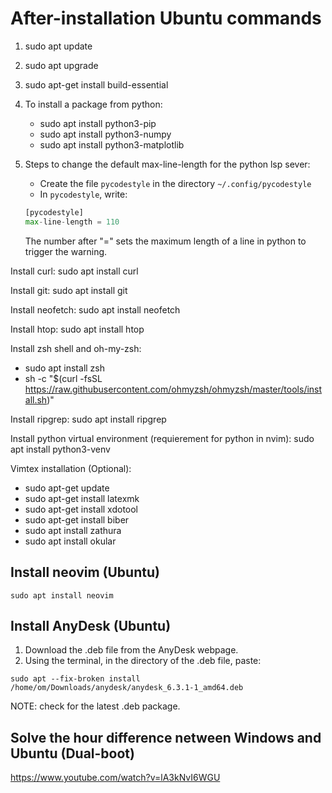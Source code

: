 # After-installation Ubuntu commands

1. sudo apt update
2. sudo apt upgrade
3. sudo apt-get install build-essential

4. To install a package from python:
    - sudo apt install python3-pip
    - sudo apt install python3-numpy
    - sudo apt install python3-matplotlib

5. Steps to change the default max-line-length for the python lsp sever:
    - Create the file `pycodestyle` in the directory `~/.config/pycodestyle`
    - In `pycodestyle`, write:
    ```python
    [pycodestyle]
    max-line-length = 110
    ```
    The number after "=" sets the maximum length of a line in python to trigger the warning.

Install curl:
sudo apt install curl

Install git:
sudo apt install git

Install neofetch:
sudo apt install neofetch

Install htop:
sudo apt install htop

Install zsh shell and oh-my-zsh:
- sudo apt install zsh
- sh -c "$(curl -fsSL https://raw.githubusercontent.com/ohmyzsh/ohmyzsh/master/tools/install.sh)"

Install ripgrep:
sudo apt install ripgrep

Install python virtual environment (requierement for python in nvim):
sudo apt install python3-venv

Vimtex installation (Optional):
- sudo apt-get update
- sudo apt-get install latexmk
- sudo apt-get install xdotool
- sudo apt-get install biber
- sudo apt install zathura
- sudo apt install okular

## Install neovim (Ubuntu)
```
sudo apt install neovim
```

## Install AnyDesk (Ubuntu)

1. Download the .deb file from the AnyDesk webpage.
2. Using the terminal, in the directory of the .deb file, paste:
```
sudo apt --fix-broken install /home/om/Downloads/anydesk/anydesk_6.3.1-1_amd64.deb
```
NOTE: check for the latest .deb package.

## Solve the hour difference netween Windows and Ubuntu (Dual-boot)
https://www.youtube.com/watch?v=lA3kNvI6WGU

